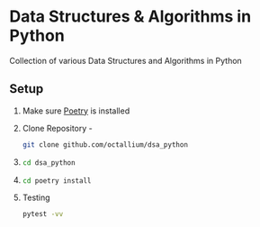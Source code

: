 # Data Structures & Algorithms in Python

Collection of various Data Structures and Algorithms in Python

## Setup

1. Make sure [Poetry](https://python-poetry.org/) is installed
2. Clone Repository - 
   
   ```bash
   git clone github.com/octallium/dsa_python
   ```
3. ```bash
   cd dsa_python
   ```
4. ```bash
   cd poetry install
   ```
5. Testing
   
   ```bash
   pytest -vv
   ```
